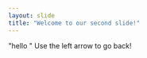 ```yaml
---
layout: slide
title: "Welcome to our second slide!"
---
```

"hello " 
Use the left arrow to go back!
